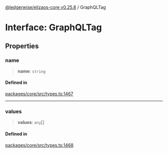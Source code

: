 [@ledgerwise/elizaos-core v0.25.8](../index.md) / GraphQLTag

# Interface: GraphQLTag

## Properties

### name

> **name**: `string`

#### Defined in

[packages/core/src/types.ts:1467](https://github.com/elizaOS/eliza/blob/main/packages/core/src/types.ts#L1467)

***

### values

> **values**: `any`[]

#### Defined in

[packages/core/src/types.ts:1468](https://github.com/elizaOS/eliza/blob/main/packages/core/src/types.ts#L1468)
